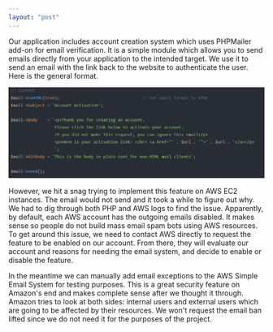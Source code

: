 ```yaml
---
layout: "post"
---
```

Our application includes account creation system which uses PHPMailer add-on for email verification. It is a simple module which allows you to send emails directly from your application to the intended target. We use it to send an email with the link back to the website to authenticate the user. Here is the general format. 

<img src="https://github.com/qusad/citblogs/blob/gh-pages/Capture.PNG">

However, we hit a snag trying to implement this feature on AWS EC2 instances. The email would not send and it took a while to figure out why. We had to dig through both PHP and AWS logs to find the issue. Apparently, by default, each AWS account has the outgoing emails disabled. It makes sense so people do not build mass email spam bots using AWS resources. To get around this issue, we need to contact AWS directly to request the feature to be enabled on our account. From there, they will evaluate our account and reasons for needing the email system, and decide to enable or disable the feature.

In the meantime we can manually add email exceptions to the AWS Simple Email System for testing purposes. This is a great security feature on Amazon's end and makes complete sense after we thought it through. Amazon tries to look at both sides: internal users and external users which are going to be affected by their resources. We won't request the email ban lifted since we do not need it for the purposes of the project. 
